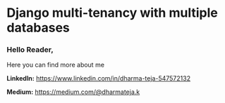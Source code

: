# Django multi-tenancy with multiple databases
### Hello Reader,
Here you can find more about me

**LinkedIn:** https://www.linkedin.com/in/dharma-teja-547572132

**Medium:** https://medium.com/@dharmateja.k
